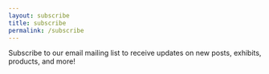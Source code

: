 ```yaml
---
layout: subscribe
title: subscribe
permalink: /subscribe
---
```


Subscribe to our email mailing list to receive updates on new posts, exhibits, products, and more!